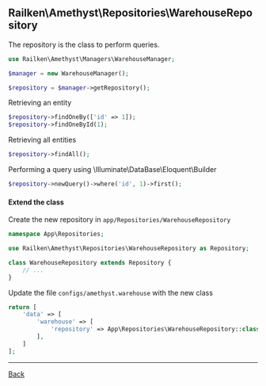 ## Railken\Amethyst\Repositories\WarehouseRepository

The repository is the class to perform queries.

```php
use Railken\Amethyst\Managers\WarehouseManager;

$manager = new WarehouseManager();

$repository = $manager->getRepository();

```

Retrieving an entity

```php
$repository->findOneBy(['id' => 1]);
$repository->findOneById(1);

```

Retrieving all entities

```php
$repository->findAll();
```

Performing a query using \Illuminate\DataBase\Eloquent\Builder

```php
$repository->newQuery()->where('id', 1)->first();

```

#### Extend the class

Create the new repository in `app/Repositories/WarehouseRepository`
```php
namespace App\Repositories;

use Railken\Amethyst\Repositories\WarehouseRepository as Repository;

class WarehouseRepository extends Repository {
	// ...
}
```
Update the file `configs/amethyst.warehouse` with the new class
```php
return [
    'data' => [
        'warehouse' => [
            'repository' => App\Repositories\WarehouseRepository::class,
        ],
    ]
];
```

---
[Back](index.md)